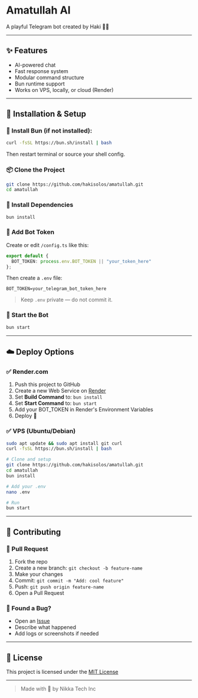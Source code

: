 # Amatullah AI
A playful Telegram bot created by Haki 🧠💬

---

## ✨ Features
- AI-powered chat
- Fast response system
- Modular command structure
- Bun runtime support
- Works on VPS, locally, or cloud (Render)

---

## 🚀 Installation & Setup

### 🧶 Install Bun (if not installed):
```bash
curl -fsSL https://bun.sh/install | bash
```
Then restart terminal or source your shell config.

### 📦 Clone the Project
```bash
git clone https://github.com/hakisolos/amatullah.git
cd amatullah
```

### 🔧 Install Dependencies
```bash
bun install
```

### 🔐 Add Bot Token
Create or edit `/config.ts` like this:
```ts
export default {
  BOT_TOKEN: process.env.BOT_TOKEN || "your_token_here"
};
```

Then create a `.env` file:
```env
BOT_TOKEN=your_telegram_bot_token_here
```

> Keep `.env` private — do not commit it.

### 🏁 Start the Bot
```bash
bun start
```

---

## ☁️ Deploy Options

### ✅ Render.com
1. Push this project to GitHub
2. Create a new Web Service on [Render](https://render.com)
3. Set **Build Command** to: `bun install`
4. Set **Start Command** to: `bun start`
5. Add your BOT_TOKEN in Render's Environment Variables
6. Deploy 🚀

### ✅ VPS (Ubuntu/Debian)
```bash
sudo apt update && sudo apt install git curl
curl -fsSL https://bun.sh/install | bash

# Clone and setup
git clone https://github.com/hakisolos/amatullah.git
cd amatullah
bun install

# Add your .env
nano .env

# Run
bun start
```

---

## 🤝 Contributing

### 🧸 Pull Request
1. Fork the repo
2. Create a new branch: `git checkout -b feature-name`
3. Make your changes
4. Commit: `git commit -m "Add: cool feature"`
5. Push: `git push origin feature-name`
6. Open a Pull Request

### 🐞 Found a Bug?
- Open an [Issue](https://github.com/hakisolos/amatullah/issues)
- Describe what happened
- Add logs or screenshots if needed

---

## 🪪 License
This project is licensed under the [MIT License](./LICENSE)

---

> Made with 💖 by Nikka Tech Inc 

